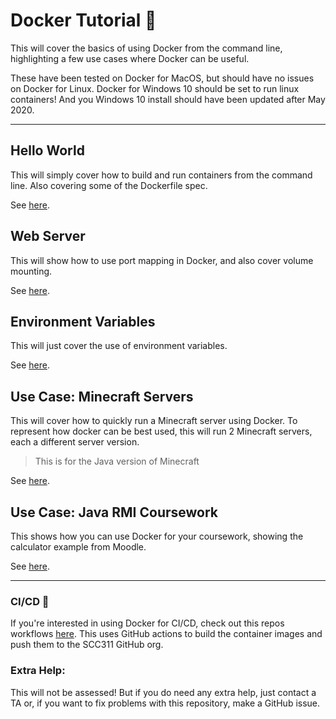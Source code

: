 # Docker Tutorial 🐳

This will cover the basics of using Docker from the command line, highlighting a few use cases where Docker can be useful.

These have been tested on Docker for MacOS, but should have no issues on Docker for Linux. Docker for Windows 10 should be set to run linux containers! And you Windows 10 install should have been updated after May 2020.

---

## Hello World

This will simply cover how to build and run containers from the command line. Also covering some of the Dockerfile spec.

See [here](./1.%20Hello%20World).

## Web Server

This will show how to use port mapping in Docker, and also cover volume mounting.

See [here](./2.%20Web%20Server).

## Environment Variables

This will just cover the use of environment variables.

See [here](./3.%20Environment%20Variables).

## Use Case: Minecraft Servers

This will cover how to quickly run a Minecraft server using Docker. To represent how docker can be best used, this will run 2 Minecraft servers, each a different server version. 

> This is for the Java version of Minecraft

See [here](./4.%20Minecraft%20Server).

## Use Case: Java RMI Coursework

This shows how you can use Docker for your coursework, showing the calculator example from Moodle.

See [here](./5.%20Java%20RMI).

---

### CI/CD 🚀

If you're interested in using Docker for CI/CD, check out this repos workflows [here](./.github/workflows). This uses GitHub actions to build the container images and push them to the SCC311 GitHub org.

### Extra Help:

This will not be assessed! But if you do need any extra help, just contact a TA or, if you want to fix problems with this repository, make a GitHub issue.
